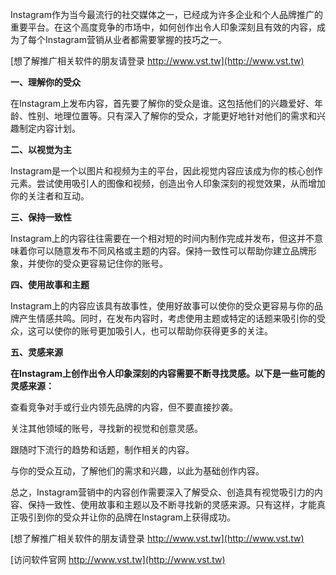 Instagram作为当今最流行的社交媒体之一，已经成为许多企业和个人品牌推广的重要平台。在这个高度竞争的市场中，如何创作出令人印象深刻且有效的内容，成为了每个Instagram营销从业者都需要掌握的技巧之一。

[想了解推广相关软件的朋友请登录 http://www.vst.tw](http://www.vst.tw)

**一、理解你的受众**

在Instagram上发布内容，首先要了解你的受众是谁。这包括他们的兴趣爱好、年龄、性别、地理位置等。只有深入了解你的受众，才能更好地针对他们的需求和兴趣制定内容计划。

**二、以视觉为主**

Instagram是一个以图片和视频为主的平台，因此视觉内容应该成为你的核心创作元素。尝试使用吸引人的图像和视频，创造出令人印象深刻的视觉效果，从而增加你的关注者和互动。

**三、保持一致性**

Instagram上的内容往往需要在一个相对短的时间内制作完成并发布，但这并不意味着你可以随意发布不同风格或主题的内容。保持一致性可以帮助你建立品牌形象，并使你的受众更容易记住你的账号。

**四、使用故事和主题**

Instagram上的内容应该具有故事性，使用好故事可以使你的受众更容易与你的品牌产生情感共鸣。同时，在发布内容时，考虑使用主题或特定的话题来吸引你的受众，这可以使你的账号更加吸引人，也可以帮助你获得更多的关注。

**五、灵感来源**

**在Instagram上创作出令人印象深刻的内容需要不断寻找灵感。以下是一些可能的灵感来源：**

查看竞争对手或行业内领先品牌的内容，但不要直接抄袭。

关注其他领域的账号，寻找新的视觉和创意灵感。

跟随时下流行的趋势和话题，制作相关的内容。

与你的受众互动，了解他们的需求和兴趣，以此为基础创作内容。

总之，Instagram营销中的内容创作需要深入了解受众、创造具有视觉吸引力的内容、保持一致性、使用故事和主题以及不断寻找新的灵感来源。只有这样，才能真正吸引到你的受众并让你的品牌在Instagram上获得成功。

[想了解推广相关软件的朋友请登录 http://www.vst.tw](http://www.vst.tw)


[访问软件官网 http://www.vst.tw](http://www.vst.tw)

